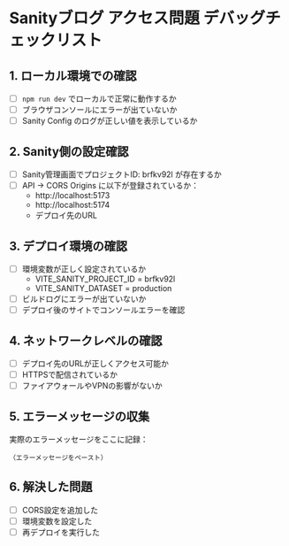 # Sanityブログ アクセス問題 デバッグチェックリスト

## 1. ローカル環境での確認
- [ ] `npm run dev` でローカルで正常に動作するか
- [ ] ブラウザコンソールにエラーが出ていないか
- [ ] Sanity Config のログが正しい値を表示しているか

## 2. Sanity側の設定確認
- [ ] Sanity管理画面でプロジェクトID: brfkv92l が存在するか
- [ ] API → CORS Origins に以下が登録されているか：
  - http://localhost:5173
  - http://localhost:5174  
  - デプロイ先のURL

## 3. デプロイ環境の確認
- [ ] 環境変数が正しく設定されているか
  - VITE_SANITY_PROJECT_ID = brfkv92l
  - VITE_SANITY_DATASET = production
- [ ] ビルドログにエラーが出ていないか
- [ ] デプロイ後のサイトでコンソールエラーを確認

## 4. ネットワークレベルの確認
- [ ] デプロイ先のURLが正しくアクセス可能か
- [ ] HTTPSで配信されているか
- [ ] ファイアウォールやVPNの影響がないか

## 5. エラーメッセージの収集
実際のエラーメッセージをここに記録：
```
（エラーメッセージをペースト）
```

## 6. 解決した問題
- [ ] CORS設定を追加した
- [ ] 環境変数を設定した
- [ ] 再デプロイを実行した